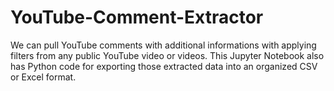 # YouTube-Comment-Extractor
We can pull YouTube comments with additional informations with applying filters from any public YouTube video or videos. This Jupyter Notebook also has Python code for exporting those extracted data into an organized CSV or Excel format.
